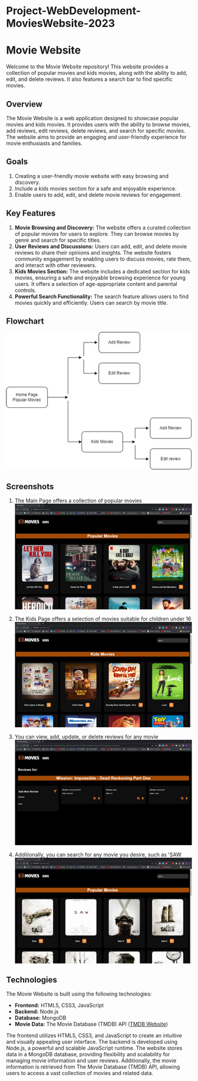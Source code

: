 # Project-WebDevelopment-MoviesWebsite-2023
 
# Movie Website

Welcome to the Movie Website repository! This website provides a collection of popular movies and kids movies, along with the ability to add, edit, and delete reviews. It also features a search bar to find specific movies.

## Overview
The Movie Website is a web application designed to showcase popular movies and kids movies. It provides users with the ability to browse movies, add reviews, edit reviews, delete reviews, and search for specific movies. The website aims to provide an engaging and user-friendly experience for movie enthusiasts and families.

## Goals
1. Creating a user-friendly movie website with easy browsing and discovery.
2. Include a kids movies section for a safe and enjoyable experience.
3. Enable users to add, edit, and delete movie reviews for engagement.

## Key Features
1. **Movie Browsing and Discovery:** The website offers a curated collection of popular movies for users to explore. They can browse movies by genre and search for specific titles.
2. **User Reviews and Discussions:** Users can add, edit, and delete movie reviews to share their opinions and insights. The website fosters community engagement by enabling users to discuss movies, rate them, and interact with other reviewers.
3. **Kids Movies Section:** The website includes a dedicated section for kids movies, ensuring a safe and enjoyable browsing experience for young users. It offers a selection of age-appropriate content and parental controls.
4. **Powerful Search Functionality:** The search feature allows users to find movies quickly and efficiently. Users can search by movie title.

## Flowchart 

![Flowchart](screenshot/flowchart.jpg)
## Screenshots
1. The Main Page offers a collection of popular movies
![Homepage](screenshot/MainPage.png)

2. The Kids Page offers a selection of movies suitable for children under 16
![Kids Movies](screenshot/Kids.png)

3. You can view, add, update, or delete reviews for any movie
![Review Movies](screenshot/Reveiw.png)

4. Additionally, you can search for any movie you desire, such as 'SAW
![Search Movies](screenshot/Search.png)

## Technologies
The Movie Website is built using the following technologies:
- **Frontend:** HTML5, CSS3, JavaScript
- **Backend:** Node.js
- **Database:** MongoDB
- **Movie Data:** The Movie Database (TMDB) API ([TMDB Website](https://www.themoviedb.org/))

The frontend utilizes HTML5, CSS3, and JavaScript to create an intuitive and visually appealing user interface. The backend is developed using Node.js, a powerful and scalable JavaScript runtime. The website stores data in a MongoDB database, providing flexibility and scalability for managing movie information and user reviews. Additionally, the movie information is retrieved from The Movie Database (TMDB) API, allowing users to access a vast collection of movies and related data.
